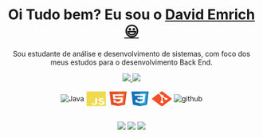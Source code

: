 <div>
  
  <h1 align="center">
    Oi Tudo bem? Eu sou o 
    <a href="https://www.linkedin.com/in/david-emrich-928661137/">David Emrich 😃️</a>
  </h1>
  
  <p align="center">
    Sou estudante de análise e desenvolvimento de sistemas, com foco dos meus estudos para o desenvolvimento Back End. 
  </p>
  
</div>

<div align="center">
  <a href="https://github.com/dvieras">
    <img height="150em" src="https://github-readme-stats.vercel.app/api?username=dvieras&count_private=true&include_all_commits=true&show_icons=true&theme=dracula&hide_border=false&show_owner=true"/>
    <img height="150em" src="https://github-readme-stats.vercel.app/api/top-langs/?username=dvieras&theme=dracula&hide_border=false&&layout=compact"/>
  </a>
</div>

<div align="center" valign="top"><br>
  <img align="center" alt="Java" height="35" width="35" src="https://cdn.jsdelivr.net/gh/devicons/devicon/icons/java/java-original.svg" />
  <img align="center" alt="Js" height="30" width="40" src="https://raw.githubusercontent.com/devicons/devicon/master/icons/javascript/javascript-plain.svg">
  <img align="center" alt="HTML" height="30" width="40" src="https://raw.githubusercontent.com/devicons/devicon/master/icons/html5/html5-original.svg">
  <img align="center" alt="CSS" height="30" width="40" src="https://raw.githubusercontent.com/devicons/devicon/master/icons/css3/css3-original.svg">
  <img align="center" alt="git" height="30" width="40" src="https://raw.githubusercontent.com/devicons/devicon/master/icons/git/git-original.svg">
  <img  align="center" alt="github" height="35" width="35" src="https://cdn.jsdelivr.net/gh/devicons/devicon/icons/github/github-original.svg" />
</div><br>

<div align="center">
  
  <a href="https://www.instagram.com/davidemrich/" target="_blank"><img src="https://img.shields.io/badge/-Instagram-%23E4405F?style=for-the-badge&logo=instagram&logoColor=white" target="_blank"></a>
  <a href="https://www.linkedin.com/in/david-emrich-928661137/" target="_blank"><img src="https://img.shields.io/badge/-LinkedIn-%230077B5?style=for-the-badge&logo=linkedin&logoColor=white" target="_blank"></a> 
 <a href="david.emrich.v@gmail.com"><img src="https://img.shields.io/badge/-Gmail-%23333?style=for-the-badge&logo=gmail&logoColor=white" target="_blank"></a>
  
</div>

<!--<div align="center">

  ![Snake animation](https://github.com/dvieras/dvieras/blob/output/github-contribution-grid-snake.svg)
  
</div>--> 



